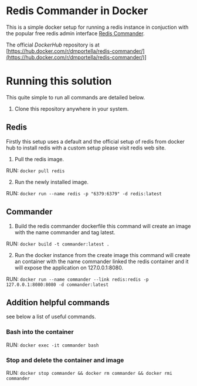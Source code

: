 # Redis Commander in Docker

This is a simple docker setup for running a redis instance in conjuction with the popular free redis admin interface [Redis Commander](https://github.com/joeferner/redis-commander).

The official *DockerHub* repository is at [https://hub.docker.com/r/dmportella/redis-commander/](https://hub.docker.com/r/dmportella/redis-commander/)]

# Running this solution

This quite simple to run all commands are detailed below.

1. Clone this repository anywhere in your system.

## Redis

Firstly this setup uses a default and the official setup of redis from docker hub to install redis with a custom setup please visit redis web site.

1. Pull the redis image. 

RUN: `docker pull redis`

2. Run the newly installed image. 

RUN: `docker run --name redis -p "6379:6379" -d redis:latest`

## Commander

1. Build the redis commander dockerfile this command will create an image with the name commander and tag latest. 

RUN: `docker build -t commander:latest .`

2. Run the docker instance from the create image this command will create an container with the name commander linked the redis container and it will expose the application on 127.0.0.1:8080. 

RUN: `docker run --name commander --link redis:redis -p 127.0.0.1:8080:8080 -d commander:latest`

## Addition helpful commands

see below a list of useful commands.

### Bash into the container

RUN: `docker exec -it commander bash`

### Stop and delete the container and image

RUN: `docker stop commander && docker rm commander && docker rmi commander`

